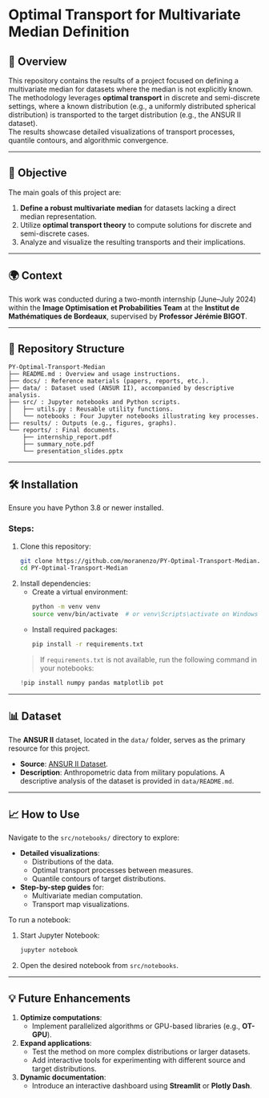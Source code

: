 # **Optimal Transport for Multivariate Median Definition**

## 📄 **Overview**
This repository contains the results of a project focused on defining a multivariate median for datasets where the median is not explicitly known. The methodology leverages **optimal transport** in discrete and semi-discrete settings, where a known distribution (e.g., a uniformly distributed spherical distribution) is transported to the target distribution (e.g., the ANSUR II dataset).  
The results showcase detailed visualizations of transport processes, quantile contours, and algorithmic convergence.

---

## 🎯 **Objective**
The main goals of this project are:
1. **Define a robust multivariate median** for datasets lacking a direct median representation.
2. Utilize **optimal transport theory** to compute solutions for discrete and semi-discrete cases.
3. Analyze and visualize the resulting transports and their implications.

---

## 🌍 **Context**
This work was conducted during a two-month internship (June–July 2024) within the **Image Optimisation et Probabilities Team** at the **Institut de Mathématiques de Bordeaux**, supervised by **Professor Jérémie BIGOT**.

---

## 📁 **Repository Structure**
```plaintext
PY-Optimal-Transport-Median
├── README.md : Overview and usage instructions.
├── docs/ : Reference materials (papers, reports, etc.).
├── data/ : Dataset used (ANSUR II), accompanied by descriptive analysis.
├── src/ : Jupyter notebooks and Python scripts.
│   ├── utils.py : Reusable utility functions.
│   └── notebooks : Four Jupyter notebooks illustrating key processes.
├── results/ : Outputs (e.g., figures, graphs).
└── reports/ : Final documents.
    ├── internship_report.pdf
    ├── summary_note.pdf
    └── presentation_slides.pptx
```

---

## 🛠️ **Installation**
Ensure you have Python 3.8 or newer installed.

### Steps:
1. Clone this repository:
   ```bash
   git clone https://github.com/moranenzo/PY-Optimal-Transport-Median.git
   cd PY-Optimal-Transport-Median
   ```
2. Install dependencies:
   - Create a virtual environment:
     ```bash
     python -m venv venv
     source venv/bin/activate  # or venv\Scripts\activate on Windows
     ```
   - Install required packages:
     ```bash
     pip install -r requirements.txt
     ```
   > If `requirements.txt` is not available, run the following command in your notebooks:
   ```python
   !pip install numpy pandas matplotlib pot
   ```

---

## 📊 **Dataset**
The **ANSUR II** dataset, located in the `data/` folder, serves as the primary resource for this project.  
- **Source**: [ANSUR II Dataset](https://www.openicpsr.org/openicpsr/project/120028/version/V1/view).  
- **Description**: Anthropometric data from military populations. A descriptive analysis of the dataset is provided in `data/README.md`.

---

## 📈 **How to Use**
Navigate to the `src/notebooks/` directory to explore:
- **Detailed visualizations**:
  - Distributions of the data.
  - Optimal transport processes between measures.
  - Quantile contours of target distributions.
- **Step-by-step guides** for:
  - Multivariate median computation.
  - Transport map visualizations.

To run a notebook:
1. Start Jupyter Notebook:
   ```bash
   jupyter notebook
   ```
2. Open the desired notebook from `src/notebooks`.

---

## 💡 **Future Enhancements**
1. **Optimize computations**:
   - Implement parallelized algorithms or GPU-based libraries (e.g., **OT-GPU**).
2. **Expand applications**:
   - Test the method on more complex distributions or larger datasets.
   - Add interactive tools for experimenting with different source and target distributions.
3. **Dynamic documentation**:
   - Introduce an interactive dashboard using **Streamlit** or **Plotly Dash**.
